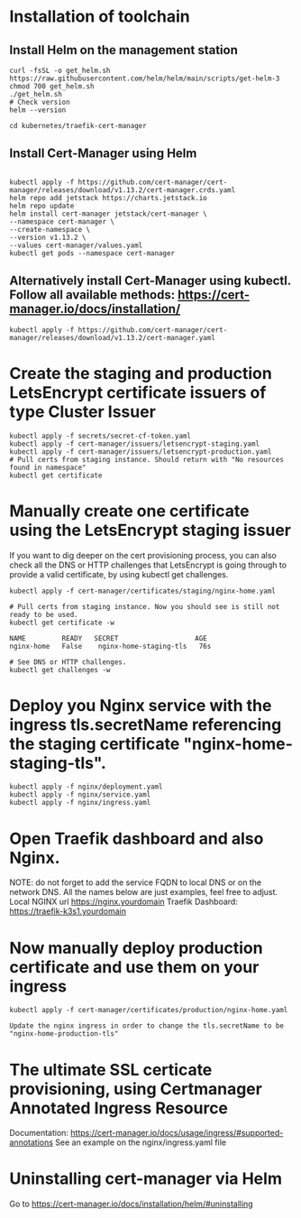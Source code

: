 # Installation of toolchain
## Install Helm on the management station
```
curl -fsSL -o get_helm.sh https://raw.githubusercontent.com/helm/helm/main/scripts/get-helm-3
chmod 700 get_helm.sh
./get_helm.sh
# Check version
helm --version

cd kubernetes/traefik-cert-manager
```

## Install Cert-Manager using Helm
```

kubectl apply -f https://github.com/cert-manager/cert-manager/releases/download/v1.13.2/cert-manager.crds.yaml
helm repo add jetstack https://charts.jetstack.io
helm repo update
helm install cert-manager jetstack/cert-manager \
--namespace cert-manager \
--create-namespace \
--version v1.13.2 \
--values cert-manager/values.yaml
kubectl get pods --namespace cert-manager
```

## Alternatively install Cert-Manager using kubectl. Follow all available methods: https://cert-manager.io/docs/installation/
```
kubectl apply -f https://github.com/cert-manager/cert-manager/releases/download/v1.13.2/cert-manager.yaml
```


# Create the staging and production LetsEncrypt certificate issuers of type Cluster Issuer
```
kubectl apply -f secrets/secret-cf-token.yaml
kubectl apply -f cert-manager/issuers/letsencrypt-staging.yaml
kubectl apply -f cert-manager/issuers/letsencrypt-production.yaml
# Pull certs from staging instance. Should return with "No resources found in namespace"
kubectl get certificate
```

# Manually create one certificate using the LetsEncrypt staging issuer
If you want to dig deeper on the cert provisioning process, you can also check all the DNS or HTTP challenges that LetsEncrypt is going through to provide a valid certificate, by using kubectl get challenges.

```
kubectl apply -f cert-manager/certificates/staging/nginx-home.yaml

# Pull certs from staging instance. Now you should see is still not ready to be used.
kubectl get certificate -w

NAME         READY   SECRET                   AGE
nginx-home   False    nginx-home-staging-tls   76s

# See DNS or HTTP challenges.
kubectl get challenges -w
```

# Deploy you Nginx service with the ingress tls.secretName referencing the staging certificate "nginx-home-staging-tls".
```
kubectl apply -f nginx/deployment.yaml
kubectl apply -f nginx/service.yaml
kubectl apply -f nginx/ingress.yaml
```

# Open Traefik dashboard and also Nginx.
NOTE: do not forget to add the service FQDN to local DNS or on the network DNS. All the names below are just examples, feel free to adjust.
Local NGINX url https://nginx.yourdomain
Traefik Dashboard: https://traefik-k3s1.yourdomain

# Now manually deploy production certificate and use them on your ingress
```
kubectl apply -f cert-manager/certificates/production/nginx-home.yaml

Update the nginx ingress in order to change the tls.secretName to be "nginx-home-production-tls"
```


# The ultimate SSL certicate provisioning, using Certmanager Annotated Ingress Resource
Documentation: https://cert-manager.io/docs/usage/ingress/#supported-annotations
See an example on the nginx/ingress.yaml file

# Uninstalling cert-manager via Helm
Go to https://cert-manager.io/docs/installation/helm/#uninstalling
